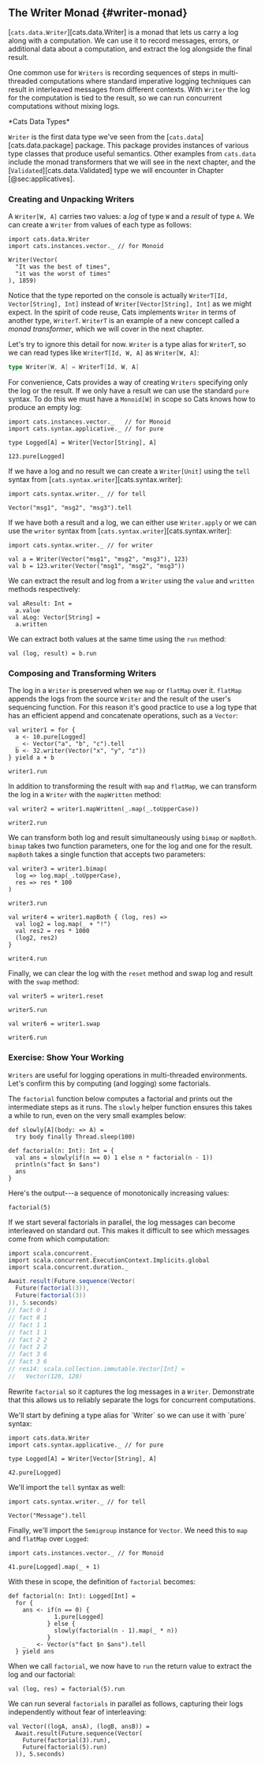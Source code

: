 ## The Writer Monad {#writer-monad}

[`cats.data.Writer`][cats.data.Writer]
is a monad that lets us carry a log along with a computation.
We can use it to record messages, errors,
or additional data about a computation,
and extract the log alongside the final result.

One common use for `Writers` is
recording sequences of steps in multi-threaded computations
where standard imperative logging techniques
can result in interleaved messages from different contexts.
With `Writer` the log for the computation is tied to the result,
so we can run concurrent computations without mixing logs.

<div class="callout callout-info">
*Cats Data Types*

`Writer` is the first data type we've seen
from the [`cats.data`][cats.data.package] package.
This package provides instances of various type classes
that produce useful semantics.
Other examples from `cats.data` include
the monad transformers that we will see in the next chapter,
and the [`Validated`][cats.data.Validated] type
we will encounter in Chapter [@sec:applicatives].
</div>

### Creating and Unpacking Writers

A `Writer[W, A]` carries two values:
a *log* of type `W` and a *result* of type `A`.
We can create a `Writer` from values of each type as follows:

```tut:book:silent
import cats.data.Writer
import cats.instances.vector._ // for Monoid
```

```tut:book
Writer(Vector(
  "It was the best of times",
  "it was the worst of times"
), 1859)
```

Notice that the type reported on the console
is actually `WriterT[Id, Vector[String], Int]`
instead of `Writer[Vector[String], Int]` as we might expect.
In the spirit of code reuse,
Cats implements `Writer` in terms of another type, `WriterT`.
`WriterT` is an example of a new concept called a *monad transformer*,
which we will cover in the next chapter.

Let's try to ignore this detail for now.
`Writer` is a type alias for `WriterT`,
so we can read types like `WriterT[Id, W, A]` as `Writer[W, A]`:

```scala
type Writer[W, A] = WriterT[Id, W, A]
```

For convenience, Cats provides a way of creating `Writers`
specifying only the log or the result.
If we only have a result we can use the standard `pure` syntax.
To do this we must have a `Monoid[W]` in scope
so Cats knows how to produce an empty log:

```tut:book:silent
import cats.instances.vector._   // for Monoid
import cats.syntax.applicative._ // for pure

type Logged[A] = Writer[Vector[String], A]
```

```tut:book
123.pure[Logged]
```

If we have a log and no result
we can create a `Writer[Unit]` using the `tell` syntax
from [`cats.syntax.writer`][cats.syntax.writer]:

```tut:book:silent
import cats.syntax.writer._ // for tell
```

```tut:book
Vector("msg1", "msg2", "msg3").tell
```

If we have both a result and a log,
we can either use `Writer.apply`
or we can use the `writer` syntax
from [`cats.syntax.writer`][cats.syntax.writer]:

```tut:book:silent
import cats.syntax.writer._ // for writer
```

```tut:book
val a = Writer(Vector("msg1", "msg2", "msg3"), 123)
val b = 123.writer(Vector("msg1", "msg2", "msg3"))
```

We can extract the result and log from a `Writer`
using the `value` and `written` methods respectively:

```tut:book
val aResult: Int =
  a.value
val aLog: Vector[String] =
  a.written
```

We can extract both values at the same time using the `run` method:

```tut:book
val (log, result) = b.run
```

### Composing and Transforming Writers

The log in a `Writer` is preserved when we `map` or `flatMap` over it.
`flatMap` appends the logs from the source `Writer`
and the result of the user's sequencing function.
For this reason it's good practice to use a log type
that has an efficient append and concatenate operations,
such as a `Vector`:

```tut:book
val writer1 = for {
  a <- 10.pure[Logged]
  _ <- Vector("a", "b", "c").tell
  b <- 32.writer(Vector("x", "y", "z"))
} yield a + b

writer1.run
```

In addition to transforming the result with `map` and `flatMap`,
we can transform the log in a `Writer` with the `mapWritten` method:

```tut:book
val writer2 = writer1.mapWritten(_.map(_.toUpperCase))

writer2.run
```

We can transform both log and result simultaneously using `bimap` or `mapBoth`.
`bimap` takes two function parameters, one for the log and one for the result.
`mapBoth` takes a single function that accepts two parameters:

```tut:book
val writer3 = writer1.bimap(
  log => log.map(_.toUpperCase),
  res => res * 100
)

writer3.run

val writer4 = writer1.mapBoth { (log, res) =>
  val log2 = log.map(_ + "!")
  val res2 = res * 1000
  (log2, res2)
}

writer4.run
```

Finally, we can clear the log with the `reset` method
and swap log and result with the `swap` method:

```tut:book
val writer5 = writer1.reset

writer5.run

val writer6 = writer1.swap

writer6.run
```

### Exercise: Show Your Working

`Writers` are useful for logging operations in multi-threaded environments.
Let's confirm this by computing (and logging) some factorials.

The `factorial` function below computes a factorial
and prints out the intermediate steps as it runs.
The `slowly` helper function ensures this takes a while to run,
even on the very small examples below:

```tut:book:silent
def slowly[A](body: => A) =
  try body finally Thread.sleep(100)

def factorial(n: Int): Int = {
  val ans = slowly(if(n == 0) 1 else n * factorial(n - 1))
  println(s"fact $n $ans")
  ans
}
```

Here's the output---a sequence of monotonically increasing values:

```tut:book
factorial(5)
```

If we start several factorials in parallel,
the log messages can become interleaved on standard out.
This makes it difficult to see
which messages come from which computation:

```tut:book:silent
import scala.concurrent._
import scala.concurrent.ExecutionContext.Implicits.global
import scala.concurrent.duration._
```

```scala
Await.result(Future.sequence(Vector(
  Future(factorial(3)),
  Future(factorial(3))
)), 5.seconds)
// fact 0 1
// fact 0 1
// fact 1 1
// fact 1 1
// fact 2 2
// fact 2 2
// fact 3 6
// fact 3 6
// res14: scala.collection.immutable.Vector[Int] =
//   Vector(120, 120)
```

<!--
HACK: tut isn't capturing stdout from the threads above,
so i gone done hacked it.
-->

Rewrite `factorial` so it captures
the log messages in a `Writer`.
Demonstrate that this allows us to
reliably separate the logs
for concurrent computations.

<div class="solution">
We'll start by defining a type alias for `Writer`
so we can use it with `pure` syntax:

```tut:book:silent
import cats.data.Writer
import cats.syntax.applicative._ // for pure

type Logged[A] = Writer[Vector[String], A]
```

```tut:book
42.pure[Logged]
```

We'll import the `tell` syntax as well:

```tut:book:silent
import cats.syntax.writer._ // for tell
```

```tut:book
Vector("Message").tell
```

Finally, we'll import
the `Semigroup` instance for `Vector`.
We need this to `map` and `flatMap` over `Logged`:

```tut:book:silent
import cats.instances.vector._ // for Monoid
```

```tut:book
41.pure[Logged].map(_ + 1)
```

With these in scope, the definition of `factorial` becomes:

```tut:book:silent
def factorial(n: Int): Logged[Int] =
  for {
    ans <- if(n == 0) {
             1.pure[Logged]
           } else {
             slowly(factorial(n - 1).map(_ * n))
           }
    _   <- Vector(s"fact $n $ans").tell
  } yield ans
```

When we call `factorial`,
we now have to `run` the return value
to extract the log and our factorial:

```tut:book
val (log, res) = factorial(5).run
```

We can run several `factorials` in parallel as follows,
capturing their logs independently
without fear of interleaving:

```tut:book
val Vector((logA, ansA), (logB, ansB)) =
  Await.result(Future.sequence(Vector(
    Future(factorial(3).run),
    Future(factorial(5).run)
  )), 5.seconds)
```
</div>
